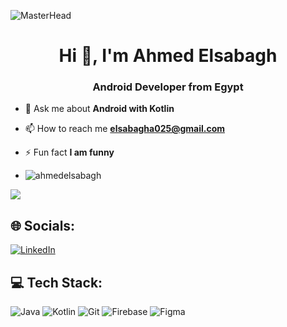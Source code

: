 ![MasterHead](https://1.bp.blogspot.com/-7A4WynwLsMw/XbBpCXG8fHI/AAAAAAAAMt4/uOa1bpLskYgrwGbllhSu2SDj_Mig8SXJQCLcBGAsYHQ/s1600/2000_600px.gif)

<h1 align="center">Hi 👋, I'm Ahmed Elsabagh</h1>
<h3 align="center">Android Developer from Egypt</h3>

- 💬 Ask me about **Android with Kotlin**

- 📫 How to reach me **elsabagha025@gmail.com**

- ⚡ Fun fact **I am funny**

- <p align="left"> <img src="https://komarev.com/ghpvc/?username=ahmedelsabagh&label=Profile%20views&color=0e75b6&style=flat" alt="ahmedelsabagh" /> </p>
  
![](https://github-readme-stats.vercel.app/api?username=elsabagh&theme=rose_pine&hide_border=false&include_all_commits=false&count_private=true)<br/>


## 🌐 Socials:
[![LinkedIn](https://img.shields.io/badge/LinkedIn-%230077B5.svg?logo=linkedin&logoColor=white)](https://www.linkedin.com/in/ahmed-elsabagh-b8a920209)

## 💻 Tech Stack:
![Java](https://img.shields.io/badge/java-%23ED8B00.svg?style=flat&logo=openjdk&logoColor=white) ![Kotlin](https://img.shields.io/badge/kotlin-%237F52FF.svg?style=flat&logo=kotlin&logoColor=white) ![Git](https://img.shields.io/badge/git-%23F05033.svg?style=flat&logo=git&logoColor=white) ![Firebase](https://img.shields.io/badge/firebase-a08021?style=flat&logo=firebase&logoColor=ffcd34) ![Figma](https://img.shields.io/badge/figma-%23F24E1E.svg?style=flat&logo=figma&logoColor=white)
